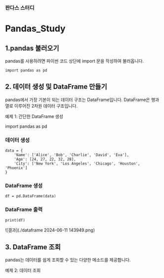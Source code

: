 ### 판다스 스터디

# Pandas_Study
## 1.pandas 불러오기

pandas를 사용하려면 파이썬 코드 상단에 import 문을 작성하여 불러옵니다.
```
import pandas as pd
```
## 2. 데이터 생성 및 DataFrame 만들기

pandas에서 가장 기본이 되는 데이터 구조는 DataFrame입니다. DataFrame은 행과 열로 이루어진 2차원 데이터 구조입니다.

예제 1: 간단한 DataFrame 생성

import pandas as pd

### 데이터 생성
```
data = {
    'Name': ['Alice', 'Bob', 'Charlie', 'David', 'Eva'],
    'Age': [24, 27, 22, 32, 28],
    'City': ['New York', 'Los Angeles', 'Chicago', 'Houston', 'Phoenix']
}
```

### DataFrame 생성

```
df = pd.DataFrame(data)
```

### DataFrame 출력
```
print(df)
```
![결과](./dataframe 2024-06-11 143949.png)

## 3. DataFrame 조회
pandas는 데이터를 쉽게 조회할 수 있는 다양한 메소드를 제공합니다.

예제 2: 데이터 조회
